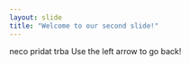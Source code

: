 ```yaml
---
layout: slide
title: "Welcome to our second slide!"
---
```

neco pridat trba
Use the left arrow to go back!
